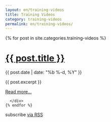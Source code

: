 ```yaml
---
layout: en/training-videos
title: Training Videos
category: training-videos
permalink: en/training-videos/
---
```


<div class="home">

  <div class="post-list">
    {% for post in site.categories.training-videos %}
      <div class="post">
        <h1>
          <a class="post-link" href="{{ post.url | prepend: site.baseurl }}">{{ post.title }}</a>
        </h1>
        <span class="post-meta">{{ post.date | date: "%b %-d, %Y" }}</span>
        <article class="post-content">
          <p>
          {{ post.excerpt }}
          </p>
        </article>
        <div class="readMore">
          <a class="post-link" href="{{ post.url | prepend: site.baseurl }}">Read more...</a>
          <div style="clear:both;"></div>
        </div>
        
      </div>
    {% endfor %}
  </div>

  <p class="rss-subscribe">subscribe <a href="{{ "/feed.xml" | prepend: site.baseurl }}">via RSS</a></p>

</div>